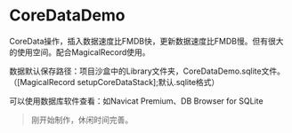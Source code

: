 # CoreDataDemo
CoreData操作，插入数据速度比FMDB快，更新数据速度比FMDB慢。但有很大的使用空间。配合MagicalRecord使用。

数据默认保存路径：项目沙盒中的Library文件夹，CoreDataDemo.sqlite文件。<br>（[MagicalRecord setupCoreDataStack];默认.sqlite格式）

可以使用数据库软件查看：如Navicat Premium、DB Browser for SQLite

>刚开始制作，休闲时间完善。
